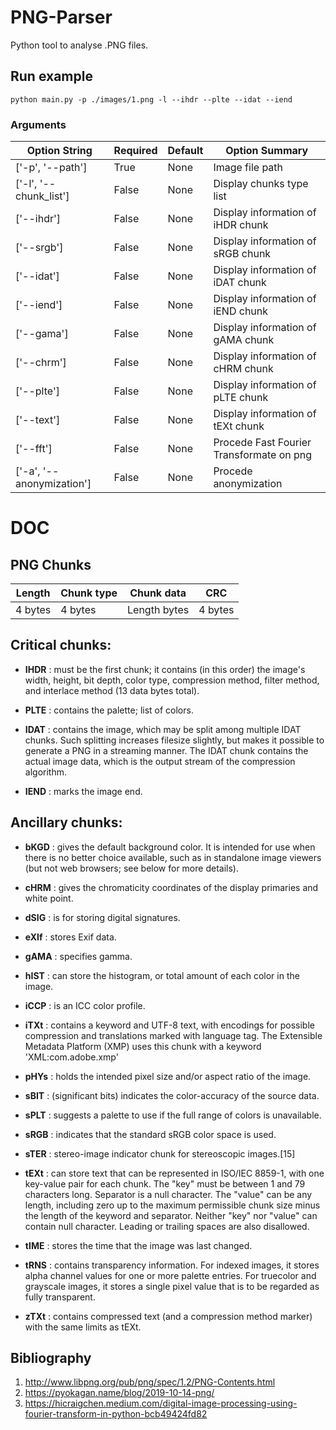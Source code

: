 # PNG-Parser
Python tool to analyse .PNG files.

## Run example

```
python main.py -p ./images/1.png -l --ihdr --plte --idat --iend
```

### Arguments
| Option String | Required |  Default| Option Summary |  
|---------------|----------|--------|----------------|  
| ['-p', '--path'] | True | None | Image file path | 
| ['-l', '--chunk_list'] | False | None | Display chunks type list | 
| ['--ihdr'] | False | None | Display information of iHDR chunk | 
| ['--srgb'] | False | None | Display information of sRGB chunk | 
| ['--idat'] | False | None | Display information of iDAT chunk | 
| ['--iend'] | False | None | Display information of iEND chunk | 
| ['--gama'] | False | None | Display information of gAMA chunk | 
| ['--chrm'] | False | None | Display information of cHRM chunk | 
| ['--plte'] | False | None | Display information of pLTE chunk |
| ['--text'] | False | None | Display information of tEXt chunk | 
| ['--fft'] | False | None | Procede Fast Fourier Transformate on png | 
| ['-a', '--anonymization'] | False | None | Procede anonymization | 

# DOC

## PNG Chunks

| Length  | Chunk type |  Chunk data  |   CRC   |
|---------|------------|--------------|---------|
| 4 bytes | 4 bytes    | Length bytes | 4 bytes |

## Critical chunks:

- **IHDR** : must be the first chunk; it contains (in this order) the image's width,
        height, bit depth, color type, compression method, filter method, and
        interlace method (13 data bytes total).

- **PLTE** : contains the palette; list of colors.

- **IDAT** : contains the image, which may be split among multiple IDAT chunks.
        Such splitting increases filesize slightly, but makes it possible to
        generate a PNG in a streaming manner. The IDAT chunk contains the
        actual image data, which is the output stream of the compression
        algorithm.

- **IEND** : marks the image end.

## Ancillary chunks:

- **bKGD** : gives the default background color. It is intended for use when there
        is no better choice available, such as in standalone image viewers (but
        not web browsers; see below for more details).

- **cHRM** : gives the chromaticity coordinates of the display primaries and white
        point.

- **dSIG** : is for storing digital signatures.

- **eXIf** : stores Exif data.

- **gAMA** : specifies gamma.

- **hIST** : can store the histogram, or total amount of each color in the image.

- **iCCP** : is an ICC color profile.

- **iTXt** : contains a keyword and UTF-8 text, with encodings for possible
        compression and translations marked with language tag. The Extensible
        Metadata Platform (XMP) uses this chunk with a keyword
        'XML:com.adobe.xmp'

- **pHYs** : holds the intended pixel size and/or aspect ratio of the image.

- **sBIT** : (significant bits) indicates the color-accuracy of the source data.

- **sPLT** : suggests a palette to use if the full range of colors is unavailable.

- **sRGB** : indicates that the standard sRGB color space is used.

- **sTER** : stereo-image indicator chunk for stereoscopic images.[15]

- **tEXt** : can store text that can be represented in ISO/IEC 8859-1, with one
        key-value pair for each chunk. The "key" must be between 1 and 79
        characters long. Separator is a null character. The "value" can be any
        length, including zero up to the maximum permissible chunk size minus
        the length of the keyword and separator. Neither "key" nor "value" can
        contain null character. Leading or trailing spaces are also disallowed.

- **tIME** : stores the time that the image was last changed.

- **tRNS** : contains transparency information. For indexed images, it stores alpha
        channel values for one or more palette entries. For truecolor and
        grayscale images, it stores a single pixel value that is to be regarded
        as fully transparent.

- **zTXt** : contains compressed text (and a compression method marker) with the
        same limits as tEXt.


## Bibliography
1. http://www.libpng.org/pub/png/spec/1.2/PNG-Contents.html 
2. https://pyokagan.name/blog/2019-10-14-png/ 
3. https://hicraigchen.medium.com/digital-image-processing-using-fourier-transform-in-python-bcb49424fd82
